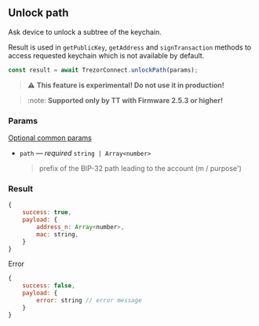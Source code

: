 ## Unlock path

Ask device to unlock a subtree of the keychain.

Result is used in `getPublicKey`, `getAddress` and `signTransaction` methods to access requested keychain which is not available by default.

```javascript
const result = await TrezorConnect.unlockPath(params);
```

> :warning: **This feature is experimental! Do not use it in production!**

> :note: **Supported only by TT with Firmware 2.5.3 or higher!**

### Params

[Optional common params](commonParams.md)

-   `path` — _required_ `string | Array<number>`
    > prefix of the BIP-32 path leading to the account (m / purpose')

### Result

```javascript
{
    success: true,
    payload: {
        address_n: Array<number>,
        mac: string,
    }
}

```

Error

```javascript
{
    success: false,
    payload: {
        error: string // error message
    }
}
```

